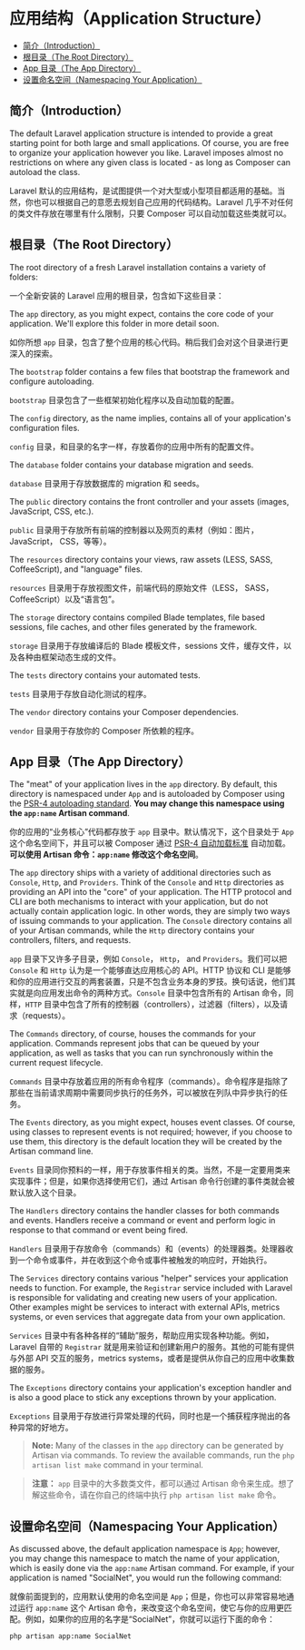 # 应用结构（Application Structure）

- [简介（Introduction）](#introduction)
- [根目录（The Root Directory）](#the-root-directory)
- [App 目录（The App Directory）](#the-app-directory)
- [设置命名空间（Namespacing Your Application）](#namespacing-your-application)

<a name="introduction"></a>
## 简介（Introduction）

The default Laravel application structure is intended to provide a great starting point for both large and small applications. Of course, you are free to organize your application however you like. Laravel imposes almost no restrictions on where any given class is located - as long as Composer can autoload the class.

Laravel 默认的应用结构，是试图提供一个对大型或小型项目都适用的基础。当然，你也可以根据自己的意愿去规划自己应用的代码结构。Laravel 几乎不对任何的类文件存放在哪里有什么限制，只要 Composer 可以自动加载这些类就可以。

<a name="the-root-directory"></a>
## 根目录（The Root Directory）

The root directory of a fresh Laravel installation contains a variety of folders:

一个全新安装的 Laravel 应用的根目录，包含如下这些目录：

The `app` directory, as you might expect, contains the core code of your application. We'll explore this folder in more detail soon.

如你所想 `app` 目录，包含了整个应用的核心代码。稍后我们会对这个目录进行更深入的探索。

The `bootstrap` folder contains a few files that bootstrap the framework and configure autoloading.

`bootstrap` 目录包含了一些框架初始化程序以及自动加载的配置。

The `config` directory, as the name implies, contains all of your application's configuration files.

`config` 目录，和目录的名字一样，存放着你的应用中所有的配置文件。

The `database` folder contains your database migration and seeds.

`database` 目录用于存放数据库的 migration 和 seeds。

The `public` directory contains the front controller and your assets (images, JavaScript, CSS, etc.).

`public` 目录用于存放所有前端的控制器以及网页的素材（例如：图片， JavaScript， CSS，等等）。

The `resources` directory contains your views, raw assets (LESS, SASS, CoffeeScript), and "language" files.

`resources` 目录用于存放视图文件，前端代码的原始文件（LESS， SASS， CoffeeScript）以及“语言包”。

The `storage` directory contains compiled Blade templates, file based sessions, file caches, and other files generated by the framework.

`storage` 目录用于存放编译后的 Blade 模板文件，sessions 文件，缓存文件，以及各种由框架动态生成的文件。

The `tests` directory contains your automated tests.

`tests` 目录用于存放自动化测试的程序。

The `vendor` directory contains your Composer dependencies.

`vendor` 目录用于存放你的 Composer 所依赖的程序。

<a name="the-app-directory"></a>
## App 目录（The App Directory）

The "meat" of your application lives in the `app` directory. By default, this directory is namespaced under `App` and is autoloaded by Composer using the [PSR-4 autoloading standard](http://www.php-fig.org/psr/psr-4/). **You may change this namespace using the `app:name` Artisan command**.

你的应用的“业务核心”代码都存放于 `app` 目录中。默认情况下，这个目录处于 `App` 这个命名空间下，并且可以被 Composer 通过 [PSR-4 自动加载标准](http://www.php-fig.org/psr/psr-4/) 自动加载。**可以使用 Artisan 命令：`app:name` 修改这个命名空间**。

The `app` directory ships with a variety of additional directories such as `Console`, `Http`, and `Providers`. Think of the `Console` and `Http` directories as providing an API into the "core" of your application. The HTTP protocol and CLI are both mechanisms to interact with your application, but do not actually contain application logic. In other words, they are simply two ways of issuing commands to your application. The `Console` directory contains all of your Artisan commands, while the `Http` directory contains your controllers, filters, and requests.

`app` 目录下又许多子目录，例如 `Console`， `Http`， and `Providers`。我们可以把 `Console` 和 `Http` 认为是一个能够直达应用核心的 API。HTTP 协议和 CLI 是能够和你的应用进行交互的两套装置，只是不包含业务本身的罗技。换句话说，他们其实就是向应用发出命令的两种方式。`Console` 目录中包含所有的 Artisan 命令，同样，`HTTP` 目录中包含了所有的控制器（controllers），过滤器（filters），以及请求（requests）。

The `Commands` directory, of course, houses the commands for your application. Commands represent jobs that can be queued by your application, as well as tasks that you can run synchronously within the current request lifecycle.

`Commands` 目录中存放着应用的所有命令程序（commands）。命令程序是指除了那些在当前请求周期中需要同步执行的任务外，可以被放在列队中异步执行的任务。

The `Events` directory, as you might expect, houses event classes. Of course, using classes to represent events is not required; however, if you choose to use them, this directory is the default location they will be created by the Artisan command line.

`Events` 目录同你预料的一样，用于存放事件相关的类。当然，不是一定要用类来实现事件；但是，如果你选择使用它们，通过 Artisan 命令行创建的事件类就会被默认放入这个目录。

The `Handlers` directory contains the handler classes for both commands and events. Handlers receive a command or event and perform logic in response to that command or event being fired.

`Handlers` 目录用于存放命令（commands）和（events）的处理器类。处理器收到一个命令或事件，并在收到这个命令或事件被触发的响应时，开始执行。

The `Services` directory contains various "helper" services your application needs to function. For example, the `Registrar` service included with Laravel is responsible for validating and creating new users of your application. Other examples might be services to interact with external APIs, metrics systems, or even services that aggregate data from your own application.

`Services` 目录中有各种各样的“辅助”服务，帮助应用实现各种功能。例如，Laravel 自带的 `Registrar` 就是用来验证和创建新用户的服务。其他的可能有提供与外部 API 交互的服务，metrics systems，或者是提供从你自己的应用中收集数据的服务。

The `Exceptions` directory contains your application's exception handler and is also a good place to stick any exceptions thrown by your application.

`Exceptions` 目录用于存放进行异常处理的代码，同时也是一个捕获程序抛出的各种异常的好地方。

> **Note:** Many of the classes in the `app` directory can be generated by Artisan via commands. To review the available commands, run the `php artisan list make` command in your terminal.

> **注意：** `app` 目录中的大多数类文件，都可以通过 Artisan 命令来生成。想了解这些命令，请在你自己的终端中执行 `php artisan list make` 命令。

<a name="namespacing-your-application"></a>
## 设置命名空间（Namespacing Your Application）

As discussed above, the default application namespace is `App`; however, you may change this namespace to match the name of your application, which is easily done via the `app:name` Artisan command. For example, if your application is named "SocialNet", you would run the following command:

就像前面提到的，应用默认使用的命名空间是 `App`；但是，你也可以非常容易地通过运行 `app:name` 这个 Artisan 命令，来改变这个命名空间，使它与你的应用更匹配。例如，如果你的应用的名字是“SocialNet”，你就可以运行下面的命令：

	php artisan app:name SocialNet
